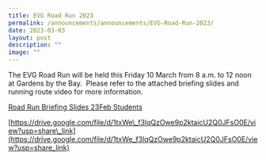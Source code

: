 ```yaml
---
title: EVG Road Run 2023
permalink: /announcements/announcements/EVG-Road-Run-2023/
date: 2023-03-03
layout: post
description: ""
image: ""
---
```

The EVG Road Run will be held this Friday 10 March from 8 a.m. to 12 noon at Gardens by the Bay.  Please refer to the attached briefing slides and running route video for more information.

[Road Run Briefing Slides 23Feb Students](https://evergreensec.moe.edu.sg/wp-content/uploads/2023/03/Road-Run-Briefing-Slides-23Feb-Students-2.pptx)

[https://drive.google.com/file/d/1txWe\_f3lqQzOwe9p2ktaicU2Q0JFsO0E/view?usp=share\_link](https://drive.google.com/file/d/1txWe_f3lqQzOwe9p2ktaicU2Q0JFsO0E/view?usp=share_link)